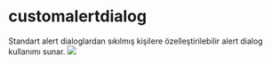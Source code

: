 # customalertdialog
 Standart alert dialoglardan sıkılmış kişilere özelleştirilebilir alert dialog kullanımı sunar.
[![](https://jitpack.io/v/ugny/customalertdialog.svg)](https://jitpack.io/#ugny/customalertdialog)
